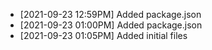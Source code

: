   *  [2021-09-23 12:59PM] Added package.json
  *  [2021-09-23 01:00PM] Added package.json
  *  [2021-09-23 01:05PM] Added initial files
